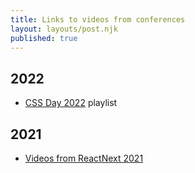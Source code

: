 ```yaml
---
title: Links to videos from conferences
layout: layouts/post.njk
published: true
---
```



## 2022
- [CSS Day 2022](https://www.youtube.com/playlist?list=PLjnstNlepBvNqk-CeIgptyQFhZY0s5Ubp) playlist

## 2021
- [Videos from ReactNext 2021](https://www.youtube.com/playlist?list=PLMYVq3z1QxSq8U5MBE5XE3pcBQt75bZXk)